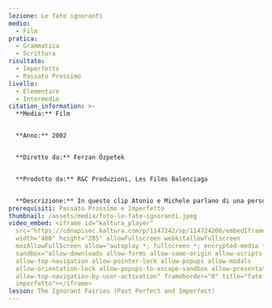 ```yaml
---
lezione: Le fate ignoranti
medio:
  - Film
pratica:
  - Grammatica
  - Scrittura
risultato:
  - Imperfetto
  - Passato Prossimo
livello:
  - Elementare
  - Intermedio
citation_information: >-
  **Media:** Film


  **Anno:** 2002


  **Diretto da:** Ferzan Özpetek


  **Prodotto da:** R&C Produzioni, Les Films Balenciaga


  **Descrizione:** In questo clip Atonio e Michele parlano di una persona che i due hanno in comune.
prerequisiti: Passato Prossimo e Imperfetto
thumbnail: /assets/media/foto-le-fate-ignoranti.jpeg
video_embed: <iframe id="kaltura_player"
  src="https://cdnapisec.kaltura.com/p/1147242/sp/114724200/embedIframeJs/uiconf_id/9757771/partner_id/1147242?iframeembed=true&playerId=kaltura_player&entry_id=1_oiume671&flashvars[streamerType]=auto&amp;flashvars[localizationCode]=en&amp;flashvars[sideBarContainer.plugin]=true&amp;flashvars[sideBarContainer.position]=left&amp;flashvars[sideBarContainer.clickToClose]=true&amp;flashvars[chapters.plugin]=true&amp;flashvars[chapters.layout]=vertical&amp;flashvars[chapters.thumbnailRotator]=false&amp;flashvars[streamSelector.plugin]=true&amp;flashvars[EmbedPlayer.SpinnerTarget]=videoHolder&amp;flashvars[dualScreen.plugin]=true&amp;flashvars[Kaltura.addCrossoriginToIframe]=true&amp;&wid=1_4i49z6v0"
  width="400" height="285" allowfullscreen webkitallowfullscreen
  mozAllowFullScreen allow="autoplay *; fullscreen *; encrypted-media *"
  sandbox="allow-downloads allow-forms allow-same-origin allow-scripts
  allow-top-navigation allow-pointer-lock allow-popups allow-modals
  allow-orientation-lock allow-popups-to-escape-sandbox allow-presentation
  allow-top-navigation-by-user-activation" frameborder="0" title="fate ignoranti
  imperfetto"></iframe>
lesson: The Ignorant Fairies (Past Perfect and Imperfect)
---
```

